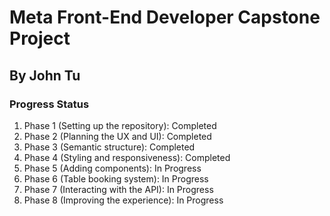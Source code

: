 # Meta Front-End Developer Capstone Project
## By John Tu

### Progress Status
1. Phase 1 (Setting up the repository): Completed
2. Phase 2 (Planning the UX and UI): Completed
3. Phase 3 (Semantic structure): Completed
4. Phase 4 (Styling and responsiveness): Completed
5. Phase 5 (Adding components): In Progress
6. Phase 6 (Table booking system): In Progress
7. Phase 7 (Interacting with the API): In Progress
8. Phase 8 (Improving the experience): In Progress

